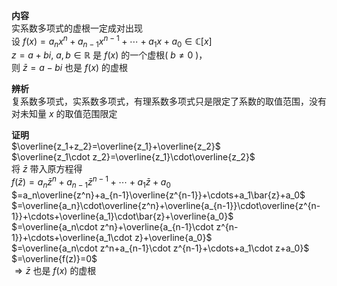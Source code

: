 **内容**    
实系数多项式的虚根一定成对出现    
设 $f(x)=a_nx^n+a_{n-1}x^{n-1}+\cdots+a_1x+a_0\in\mathbb{C}[x]$     
 $z=a+bi,\ a,b\in\mathbb{R}$ 是 $f(x)$ 的一个虚根( $b\neq0$ )，    
则 $\bar{z}=a-bi$ 也是 $f(x)$ 的虚根    
    
**辨析**    
复系数多项式，实系数多项式，有理系数多项式只是限定了系数的取值范围，没有对未知量 $x$ 的取值范围限定    
    
**证明**    
 $\overline{z_1+z_2}=\overline{z_1}+\overline{z_2}$     
 $\overline{z_1\cdot z_2}=\overline{z_1}\cdot\overline{z_2}$     
将 $\bar{z}$ 带入原方程得    
 $f(\bar{z})=a_n{\bar{z}}^n+a_{n-1}{\bar{z}}^{n-1}+\cdots+a_1\bar{z}+a_0$     
 $=a_n\overline{z^n}+a_{n-1}\overline{z^{n-1}}+\cdots+a_1\bar{z}+a_0$     
 $=\overline{a_n}\cdot\overline{z^n}+\overline{a_{n-1}}\cdot\overline{z^{n-1}}+\cdots+\overline{a_1}\cdot\bar{z}+\overline{a_0}$     
 $=\overline{a_n\cdot z^n}+\overline{a_{n-1}\cdot z^{n-1}}+\cdots+\overline{a_1\cdot z}+\overline{a_0}$     
 $=\overline{a_n\cdot z^n+a_{n-1}\cdot z^{n-1}+\cdots+a_1\cdot z+a_0}$     
 $=\overline{f(z)}=0$     
 $\Rightarrow\bar{z}$ 也是 $f(x)$ 的虚根    
